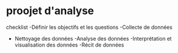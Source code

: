 # proojet d'analyse


checklist
-Définir les objectifs et les questions
-Collecte de données
- Nettoyage des données
-Analyse des données
-Interprétation et visualisation des données
-Récit de données